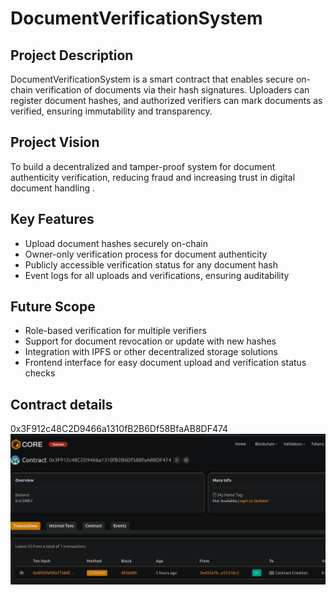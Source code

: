 # DocumentVerificationSystem

## Project Description
DocumentVerificationSystem is a smart contract that enables secure on-chain verification of documents via their hash signatures. Uploaders can register document hashes, and authorized verifiers can mark documents as verified, ensuring immutability and transparency.

## Project Vision
To build a decentralized and tamper-proof system for document authenticity verification, reducing fraud and increasing trust in digital document handling .

## Key Features
- Upload document hashes securely on-chain
- Owner-only verification process for document authenticity
- Publicly accessible verification status for any document hash
- Event logs for all uploads and verifications, ensuring auditability

## Future Scope
- Role-based verification for multiple verifiers 
- Support for document revocation or update with new hashes
- Integration with IPFS or other decentralized storage solutions
- Frontend interface for easy document upload and verification status checks

## Contract details 
0x3F912c48C2D9466a1310fB2B6Df58BfaAB8DF474![alt text](image.png)
